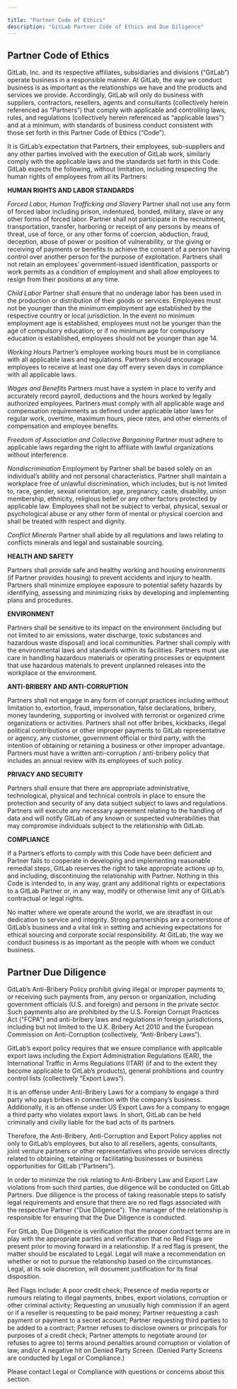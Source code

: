```yaml
---

title: "Partner Code of Ethics"
description: "GitLab Partner Code of Ethics and Due Diligence"
---
```








## Partner Code of Ethics

GitLab, Inc. and its respective affiliates, subsidiaries and divisions (“GitLab”) operate business in a responsible manner. At GitLab, the way we conduct business is as important as the relationships we have and the products and services we provide. Accordingly, GitLab will only do business with suppliers, contractors, resellers, agents and consultants (collectively herein referenced as “Partners”) that comply with applicable and controlling laws, rules, and regulations (collectively herein referenced as “applicable laws”) and at a minimum, with standards of business conduct consistent with those set forth in this Partner Code of Ethics (“Code”).

It is GitLab’s expectation that Partners, their employees, sub-suppliers and any other parties involved with the execution of GitLab work, similarly comply with the applicable laws and the standards set forth in this Code. GitLab expects the following, without limitation, including respecting the human rights of employees from all its Partners:

**HUMAN RIGHTS AND LABOR STANDARDS**

*Forced Labor, Human Trafficking and Slavery*
Partner shall not use any form of forced labor including prison, indentured, bonded, military, slave or any other forms of forced labor. Partner shall not participate in the recruitment, transportation, transfer, harboring or receipt of any persons by means of threat, use of force, or any other forms of coercion, abduction, fraud, deception, abuse of power or position of vulnerability, or the giving or receiving of payments or benefits to achieve the consent of a person having control over another person for the purpose of exploitation. Partners shall not retain an employees’ government-issued identification, passports or work permits as a condition of employment and shall allow employees to resign from their positions at any time.

*Child Labor*
Partner shall ensure that no underage labor has been used in the production or distribution of their goods or services. Employees must not be younger than the minimum employment age established by the respective country or local jurisdiction. In the event no minimum employment age is established, employees must not be younger than the age of compulsory education; or if no minimum age for compulsory education is established, employees should not be younger than age 14.

*Working Hours*
Partner’s employee working hours must be in compliance with all applicable laws and regulations. Partners should encourage employees to receive at least one day off every seven days in compliance with all applicable laws.

*Wages and Benefits*
Partners must have a system in place to verify and accurately record payroll, deductions and the hours worked by legally authorized employees. Partners must comply with all applicable wage and compensation requirements as defined under applicable labor laws for regular work, overtime, maximum hours, piece rates, and other elements of compensation and employee benefits.

*Freedom of Association and Collective Bargaining*
Partner must adhere to applicable laws regarding the right to affiliate with lawful organizations without interference.

*Nondiscrimination*
Employment by Partner shall be based solely on an individual’s ability and not personal characteristics. Partner shall maintain a workplace free of unlawful discrimination, which includes, but is not limited to, race, gender, sexual orientation, age, pregnancy, caste, disability, union membership, ethnicity, religious belief or any other factors protected by applicable law. Employees shall not be subject to verbal, physical, sexual or psychological abuse or any other form of mental or physical coercion and shall be treated with respect and dignity.

*Conflict Minerals*
Partner shall abide by all regulations and laws relating to conflicts minerals and legal and sustainable sourcing.

**HEALTH AND SAFETY**

Partners shall provide safe and healthy working and housing environments (if Partner provides housing) to prevent accidents and injury to health. Partners shall minimize employee exposure to potential safety hazards by identifying, assessing and minimizing risks by developing and implementing plans and procedures.

**ENVIRONMENT**

Partners shall be sensitive to its impact on the environment (including but not limited to air emissions, water discharge, toxic substances and hazardous waste disposal) and local communities. Partner shall comply with the environmental laws and standards within its facilities. Partners must use care in handling hazardous materials or operating processes or equipment that use hazardous materials to prevent unplanned releases into the workplace or the environment.

**ANTI-BRIBERY AND ANTI-CORRUPTION**

Partners shall not engage in any form of corrupt practices including without limitation to, extortion, fraud, impersonation, false declarations, bribery, money laundering, supporting or involved with terrorist or organized crime organizations or activities. Partners shall not offer bribes, kickbacks, illegal political contributions or other improper payments to GitLab representative or agency, any customer, government official or third party, with the intention of obtaining or retaining a business or other improper advantage. Partners must have a written anti-corruption / anti-bribery policy that includes an annual review with its employees of such policy.

**PRIVACY AND SECURITY**

Partners shall ensure that there are appropriate administrative, technological, physical and technical controls in place to ensure the protection and security of any data subject subject to laws and regulations.  Partners will execute any necessary agreement relating to the handling of data and will notify GitLab of any known or suspected vulnerabilities that may compromise individuals subject to the relationship with GitLab.

**COMPLIANCE**

If a Partner’s efforts to comply with this Code have been deficient and Partner fails to cooperate in developing and implementing reasonable remedial steps, GitLab reserves the right to take appropriate actions up to, and including, discontinuing the relationship with Partner. Nothing in this Code is intended to, in any way, grant any additional rights or expectations to a GitLab Partner or, in any way, modify or otherwise limit any of GitLab’s contractual or legal rights.

No matter where we operate around the world, we are steadfast in our dedication to service and integrity. Strong partnerships are a cornerstone of GitLab’s business and a vital link in setting and achieving expectations for ethical sourcing and corporate social responsibility. At GitLab, the way we conduct business is as important as the people with whom we conduct business.

## Partner Due Diligence

GitLab’s Anti-Bribery Policy prohibit giving illegal or improper payments to, or receiving such payments from, any person or organization, including government officials (U.S. and foreign) and persons in the private sector. Such payments also are prohibited by the U.S. Foreign Corrupt Practices Act ("FCPA") and anti-bribery laws and regulations in foreign jurisdictions, including but not limited to the U.K. Bribery Act 2010 and the European Commission on Anti-Corruption (collectively, “Anti-Bribery Laws”).

GitLab’s export policy requires that we ensure compliance with applicable export laws including the Export Administration Regulations (EAR), the International Traffic in Arms Regulations (ITAR) (if and to the extent they become applicable to GitLab’s products), general prohibitions and country control lists (collectively “Export Laws”).

It is an offense under Anti-Bribery Laws for a company to engage a third party who pays bribes in connection with the company’s business. Additionally, it is an offense under US Export Laws for a company to engage a third party who violates export laws.  In short, GitLab can be held criminally and civilly liable for the bad acts of its partners.

Therefore, the Anti-Bribery, Anti-Corruption and Export Policy applies not only to GitLab’s employees, but also to all resellers, agents, consultants, joint venture partners or other representatives who provide services directly related to obtaining, retaining or facilitating businesses or business opportunities for GitLab (“Partners”).

In order to minimize the risk relating to Anti-Bribery Law and Export Law violations from such third parties, due diligence will be conducted on GitLab Partners.  Due diligence is the process of taking reasonable steps to satisfy legal requirements and ensure that there are no red flags associated with the respective Partner ("Due Diligence"). The manager of the relationship is responsible for ensuring that the Due Diligence is conducted.

For GitLab, Due Diligence is verification that the proper contract terms are in play with the appropriate parties and verification that no Red Flags are present prior to moving forward in a relationship. If a red flag is present, the matter should be escalated to Legal.  Legal will make a recommendation on whether or not to pursue the relationship based on the circumstances.  Legal, at its sole discretion, will document justification for its final disposition.

Red Flags include:
  A poor credit check;
  Presence of media reports or rumours relating to illegal payments, bribes, export violations, corruption or other criminal activity;
  Requesting an unusually high commission if an agent or if a reseller is requesting to be paid money;
  Partner requesting a cash payment or payment to a secret account;
  Partner requesting third parties to be added to a contract;
  Partner refuses to disclose owners or principals for purposes of a credit check;
  Partner attempts to negotiate around (or refuses to agree to) terms around penalties around corruption or violation of law; and/or
  A negative hit on Denied Party Screen.  (Denied Party Screens are conducted by Legal or Compliance.)

Please contact Legal or Compliance with questions or concerns about this section.
